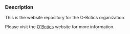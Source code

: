 ### Description
This is the website repository for the O-Botics organization.

Please visit the [O'Botics](http://o-botics.org) website for more information.
